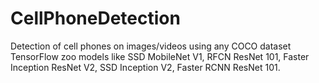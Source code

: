 # CellPhoneDetection
Detection of cell phones on images/videos using any COCO dataset TensorFlow zoo models like SSD MobileNet V1, RFCN ResNet 101, Faster Inception ResNet V2, SSD Inception V2, Faster RCNN ResNet 101.
